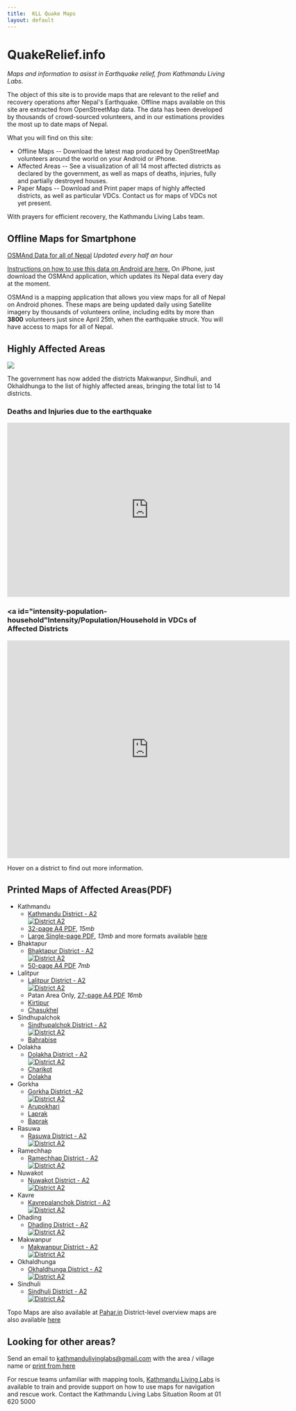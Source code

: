 ```yaml
---
title:  KLL Quake Maps 
layout: default
---
```

# QuakeRelief.info
*Maps and information to asisst in Earthquake relief, from Kathmandu Living Labs.*

The object of this site is to provide maps that are relevant to the relief and recovery operations after Nepal's Earthquake. Offline maps available on this site are extracted from OpenStreetMap data. The data has been developed by thousands of crowd-sourced volunteers, and in our estimations provides the most up to date maps of Nepal.

What you will find on this site:

 * Offline Maps -- Download the latest map produced by OpenStreetMap volunteers around the world on your Android or iPhone.
 * Affected Areas -- See a visualization of all 14 most affected districts as declared by the government, as well as maps of deaths, injuries, fully and partially destroyed houses.
 * Paper Maps -- Download and Print paper maps of highly affected districts, as well as particular VDCs. Contact us for maps of VDCs not yet present.

With prayers for efficient recovery, the Kathmandu Living Labs team.


## <a id="offline-maps">Offline Maps for Smartphone</a>

[OSMAnd Data for all of Nepal](http://52.10.79.204/Nepal-latest.zip) *Updated every half an hour*

[Instructions on how to use this data on Android are here.](https://docs.google.com/document/d/1eQnUxurakreVotXz4wbt194Tn6fJjoSSMME66rokTwc/pub) On iPhone, just download the OSMAnd application, which updates its Nepal data every day at the moment.

OSMAnd is a mapping application that allows you view maps for all of Nepal on Android phones. These maps are being updated daily using Satellite imagery by thousands of volunteers online, including edits by more than **3800** volunteers just since April 25th, when the earthquake struck. You will have access to maps for all of Nepal.


## <a id="affected-areas">Highly Affected Areas</a>
![](img/MostAffectedDistricts.png)

The government has now added the districts Makwanpur, Sindhuli, and Okhaldhunga to the list of highly affected areas, bringing the total list to 14 districts.

### <a id="deaths-injuries">Deaths and Injuries due to the earthquake</a>

<iframe class="height-400" frameborder="0" width="650" height="400" scrolling="no" src="http://kathmandulivinglabs.github.io/nepal-casualty-map/iframe.html"></iframe>

### <a id="intensity-population-household"Intensity/Population/Household in VDCs of Affected Districts</a>

<iframe class="height-500" frameborder="0" width="650" height="500" scrolling="no" src="http://kathmandulivinglabs.github.io/nepal-casualty-map/iframe.html"></iframe>

Hover on a district to find out more information.

## <a id="printed-maps">Printed Maps of Affected Areas(PDF)</a>
 * Kathmandu
   * [Kathmandu District - A2<br/>![District A2](http://54.151.129.0/quake-maps/img/thumbs/Kathmandu.png)](http://54.151.129.0/quake-maps/img/Kathmandu.png)
   * [32-page A4 PDF](http://www.maposmatic.org/results//163494_2015-04-26_13-58_KathmanduBagmatiCentralDevelopmentRegionNepal.pdf), *15mb*
   * [Large Single-page PDF](http://www.maposmatic.org/results//163571_2015-04-26_22-22_KathmanduBagmatiCentralDevelopmentRegionNepal.pdf), *13mb* and more formats available [here](http://www.maposmatic.org/maps/163571)
 * Bhaktapur
   * [Bhaktapur District - A2<br/>![District A2](http://54.151.129.0/quake-maps/img/thumbs/Bhaktapur.png)](http://54.151.129.0/quake-maps/img/Bhaktapur.png) 
   * [50-page A4 PDF](http://www.maposmatic.org/results//163497_2015-04-26_14-05_BhaktapurBagmatiCentralDevelopmentRegionNepal.pdf) *7mb*
 * Lalitpur
   * [Lalitpur District - A2<br/>![District A2](http://54.151.129.0/quake-maps/img/thumbs/Lalitpur.png)](http://54.151.129.0/quake-maps/img/Lalitpur.png) 
   * Patan Area Only, [27-page A4 PDF](http://www.maposmatic.org/results//163662_2015-04-27_10-25_Lalitpur.pdf) *16mb*
   * [Kirtipur](https://cloud.githubusercontent.com/assets/371666/7369122/a2e6e3d8-edcc-11e4-8870-cb58302c0788.png)
   * [Chasukhel](https://cloud.githubusercontent.com/assets/4587826/7360010/d42f39f4-ed13-11e4-8ccf-06b6df824b6e.png)
 * Sindhupalchok
   * [Sindhupalchok District - A2<br/>![District A2](http://54.151.129.0/quake-maps/img/thumbs/Sindhupalchok.png)](http://54.151.129.0/quake-maps/img/Sindhupalchok.png) 
   * [Bahrabise](https://cloud.githubusercontent.com/assets/371666/7369193/7200ad70-edcd-11e4-8d3d-c36bb86c8eb8.png)
 * Dolakha
   * [Dolakha District - A2<br/>![District A2](http://54.151.129.0/quake-maps/img/thumbs/Dolakha.png)](http://54.151.129.0/quake-maps/img/Dolakha.png) 
   * [Charikot](https://cloud.githubusercontent.com/assets/371666/7369184/369a7798-edcd-11e4-9d94-998dcd305b3d.png)
   * [Dolakha](https://cloud.githubusercontent.com/assets/4587826/7360012/da9b7758-ed13-11e4-9eff-4cf6b8b2bee0.png)
 * Gorkha
   * [Gorkha District -A2<br/>![District A2](http://54.151.129.0/quake-maps/img/thumbs/Gorkha.png)](http://54.151.129.0/quake-maps/img/Gorkha.png) 
   * [Arupokhari](http://www.maposmatic.org/results//164512_2015-05-02_10-02_ArupokhariGorkha.png)
   * [Laprak](https://cloud.githubusercontent.com/assets/371666/7369104/779291a0-edcc-11e4-9f18-8331f8d68594.png)
   * [Baprak](https://cloud.githubusercontent.com/assets/371666/7369111/8e87067a-edcc-11e4-97ec-61b0d5313867.png)
 * Rasuwa
   * [Rasuwa District - A2<br/>![District A2](http://54.151.129.0/quake-maps/img/thumbs/Rasuwa.png)](http://54.151.129.0/quake-maps/img/Rasuwa.png) 
 * Ramechhap
   * [Ramechhap District - A2<br/>![District A2](http://54.151.129.0/quake-maps/img/thumbs/Ramecchap.png)](http://54.151.129.0/quake-maps/img/Ramecchap.png) 
 * Nuwakot
   * [Nuwakot District - A2<br/>![District A2](http://54.151.129.0/quake-maps/img/thumbs/Nuwakot.png)](http://54.151.129.0/quake-maps/img/Nuwakot.png) 
 * Kavre
   * [Kavrepalanchok District - A2<br/>![District A2](http://54.151.129.0/quake-maps/img/thumbs/Kabhrepalanchok.png)](http://54.151.129.0/quake-maps/img/Kabhrepalanchok.png) 
 * Dhading
   * [Dhading District - A2<br/>![District A2](http://54.151.129.0/quake-maps/img/thumbs/Dhading.png)](http://54.151.129.0/quake-maps/img/Dhading.png) 
 * Makwanpur
   * [Makwanpur District - A2<br/>![District A2]((http://54.151.129.0/quake-maps/img/thumbs/Makwanpur.png))](http://54.151.129.0/quake-maps/img/Makwanpur.png) 
 * Okhaldhunga
   * [Okhaldhunga District - A2<br/>![District A2](http://54.151.129.0/quake-maps/img/thumbs/Okhaldhunga.png)](http://54.151.129.0/quake-maps/img/Okhaldhunga.png) 
 * Sindhuli
   * [Sindhuli District - A2<br/>![District A2](http://54.151.129.0/quake-maps/img/thumbs/Sindhuli.png)](http://54.151.129.0/quake-maps/img/Sindhuli.png) 

Topo Maps are also available at [Pahar.in](http://pahar.in/nepal-topo-maps/)
District-level overview maps are also available [here](https://drive.google.com/file/d/0BxrnzVKy1m8GNDY5Rk1oSDVpbVk/view)

## Looking for other areas?
Send an email to kathmandulivinglabs@gmail.com with the area / village name or [print from here](http://geohacker.in/nepal/)


For rescue teams unfamiliar with mapping tools, [Kathmandu Living Labs](http://kathmandulivinglabs.org) is available to train and provide support on how to use maps for navigation and rescue work. Contact the Kathmandu Living Labs Situation Room at 01 620 5000


